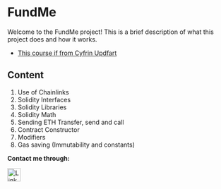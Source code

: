 # FundMe

Welcome to the FundMe project! This is a brief description of what this project does and how it works.

- [This course if from Cyfrin Updfart](https://updraft.cyfrin.io/)

## Content 

1. Use of Chainlinks
2. Solidity Interfaces
3. Solidity Libraries
4. Solidity Math
5. Sending ETH Transfer, send and call
6. Contract Constructor
7. Modifiers
8. Gas saving (Immutability and constants)


**Contact me through:**

<a href="https://www.linkedin.com/in/vahagnc/" target="_blank">
  <img src="https://upload.wikimedia.org/wikipedia/commons/c/ca/LinkedIn_logo_initials.png" alt="LinkedIn Logo" width="30" />
</a>
